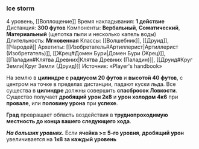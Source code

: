 ### Ice storm
4 уровень, [[Воплощение]]
Время накладывания: **1 действие**
Дистанция: **300 футов**
Компоненты: **Вербальный**, **Соматический**, **Материальный** (щепотка пыли и несколько капель воды)
Длительность: **Мгновенная**
Классы: [[Волшебник]], [[Друид]], [[Чародей]]
Архетипы: [[Изобретатель#Артиллерист|Артиллерист (Изобретатель)]], [[Жрец#Домен Бури|Домен Бури (Жрец)]], [[Паладин#Клятва Древних|Клятва Древних (Паладин)]], [[Друид#Круг Земли|Круг Земли (Друид)]]
Источник: «Player's handbook»

На землю в **цилиндре с радиусом 20 футов** и **высотой 40 футов**, с центром на точке в пределах дистанции, падают куски льда. Все существа в **цилиндре** должны совершить **спасбросок Ловкости**. Существо получает **дробящий урон 2к8** и **урон холодом 4к6** при **провале**, или **половину урона** при **успехе**.

**Град** превращает область воздействия в **труднопроходимую местность до конца вашего следующего хода**.

**_На больших уровнях._** Если **ячейка >= 5-го уровня**, **дробящий урон** увеличивается на **1к8 за каждый уровень**